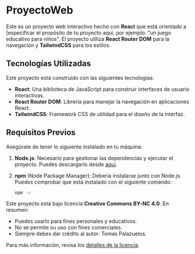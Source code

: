 # ProyectoWeb

Este es un proyecto web interactivo hecho con **React** que está orientado a [especificar el propósito de tu proyecto aquí, por ejemplo: "un juego educativo para niños". El proyecto utiliza **React Router DOM** para la navegación y **TailwindCSS** para los estilos.

## Tecnologías Utilizadas

Este proyecto está construido con las siguientes tecnologías:

- **React**: Una biblioteca de JavaScript para construir interfaces de usuario interactivas.
- **React Router DOM**: Librería para manejar la navegación en aplicaciones React.
- **TailwindCSS**: Framework CSS de utilidad para el diseño de la interfaz.

## Requisitos Previos

Asegúrate de tener lo siguiente instalado en tu máquina:

1. **Node.js**: Necesario para gestionar las dependencias y ejecutar el proyecto. Puedes descargarlo desde [aquí](https://nodejs.org/).
   
2. **npm** (Node Package Manager): Debería instalarse junto con Node.js. Puedes comprobar que está instalado con el siguiente comando:
   ```bash
   npm -v
Este proyecto está bajo licencia **Creative Commons BY-NC 4.0**. En resumen:

- Puedes usarlo para fines personales y educativos.
- No se permite su uso con fines comerciales.
- Siempre debes dar crédito al autor: Tomas Palazuelos.

Para más información, revisa los [detalles de la licencia](LICENSE.md).
